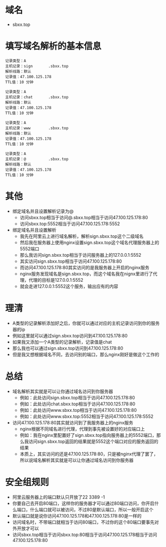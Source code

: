 # 域名
* sbxx.top

# 填写域名解析的基本信息
```
记录类型：A
主机记录：sign       .sbxx.top
解析线路：默认
记录值：47.100.125.178
TTL值：10 分钟
```
```
记录类型：A
主机记录：chat       .sbxx.top
解析线路：默认
记录值：47.100.125.178
TTL值：10 分钟
```
```
记录类型：A
主机记录：www        .sbxx.top
解析线路：默认
记录值：47.100.125.178
TTL值：10 分钟
```
```
记录类型：A
主机记录：@          .sbxx.top
解析线路：默认
记录值：47.100.125.178
TTL值：10 分钟
```

# 其他
* 绑定域名并且设置解析记录为@
    - 访问sbxx.top相当于访问@.sbxx.top相当于访问47.100.125.178:80
    - 访问sbxx.top:5552相当于访问47.100.125.178:5552
* 绑定域名并且设置解析
    - 我先在阿里云上进行域名解析，解析sign.sbxx.top这个二级域名
    - 然后我在服务器上使用nginx设置sign.sbxx.top这个域名代理服务器上的5552端口
    - 那么我访问sign.sbxx.top相当于访问服务器上的127.0.0.1:5552
    - 其实访问sign.sbxx.top相当于访问47.100.125.178:80
    - 而访问47.100.125.178:80其实访问的是我服务器上开启的nginx服务
    - nginx服务发现域名是sign.sbxx.top，而这个域名我在nignx里进行了代理，代理的目标是127.0.0.1:5552
    - 就会走进127.0.0.1:5552这个服务，输出应有的内容

# 理清
* A类型的记录解析添加好之后，你就可以通过对应的主机记录访问到你的服务器的ip
* 例如这里就可以通过sign.sbxx.top访问到47.100.125.178:80
* 如果我又添加一个A类型的记录解析，记录值是chat
* 那么我也可以通过sign.sbxx.top访问到47.100.125.178:80
* 但是我又想根据域名不同，去访问别的端口，那么nginx刚好是做这个工作的

# 总结
* 域名解析其实就是可以让你通过域名访问到你服务器
    - 例如：此处访问sign.sbxx.top相当于访问47.100.125.178:80
    - 例如：此处访问chat.sbxx.top相当于访问47.100.125.178:80
    - 例如：此处访问www.sbxx.top相当于访问47.100.125.178:80
    - 例如：此处访问www.sbxx.top:5552相当于访问47.100.125.178:5552
* 访问47.100.125.178:80其实就访问到了我服务器上的nginx服务
    - nginx根据不同域名进行代理，代理到事先被设置好的对应端口上
    - 例如：我在nginx里配置好了sign.sbxx.top指向服务器上的5552端口，那么我访问sign.sbxx.top返回的结果就是5552这个端口对应的服务返回的结果
    - 本质上，其实访问的还是47.100.125.178:80，只是被nginx代理了罢了，所以说域名解析其实就是可以让你通过域名访问到你服务器

# 安全组规则
* 阿里云服务器上的端口默认只开放了22 3389 -1
* 你要自己去开启80端口，这样你的服务器才可以通过80端口访问，你开启什么端口，什么端口就可以被访问，不过80是默认端口，所以一般开启这个
* 默认端口就是说你访问47.100.125.178和47.100.125.178:80是一样的
* 访问域名时，不带端口就相当于访问80端口，不过你的这个80端口要事先对外开放才可以
* 访问sbxx.top相当于访问sbxx.top:80相当于访问47.100.125.178相当于访问47.100.125.178:80

